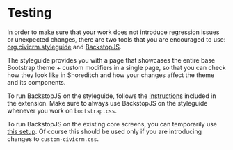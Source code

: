 # Testing


In order to make sure that your work does not introduce regression issues or unexpected changes, there are two tools that you are encouraged to use: [org.civicrm.styleguide](https://github.com/civicrm/org.civicrm.styleguide/) and [BackstopJS](https://github.com/garris/BackstopJS).

The styleguide provides you with a page that showcases the entire base Bootstrap theme + custom modifiers in a single page, so that you can check how they look like in Shoreditch and how your changes affect the theme and its components.

To run BackstopJS on the styleguide, follows the [instructions](https://github.com/compucorp/org.civicrm.styleguide/blob/staging/README.md#backstopjs) included in the extension. Make sure to always use BackstopJS on the styleguide whenever you work on `bootstrap.css`.

To run BackstopJS on the existing core screens, you can temporarily use [this setup](https://github.com/compucorp/backstopjs-config). Of course this should be used only if you are introducing changes to `custom-civicrm.css`.

